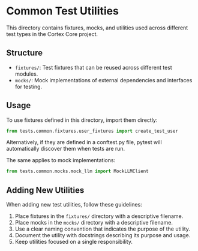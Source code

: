 # Common Test Utilities

This directory contains fixtures, mocks, and utilities used across different test types in the Cortex Core project.

## Structure

- `fixtures/`: Test fixtures that can be reused across different test modules.
- `mocks/`: Mock implementations of external dependencies and interfaces for testing.

## Usage

To use fixtures defined in this directory, import them directly:

```python
from tests.common.fixtures.user_fixtures import create_test_user
```

Alternatively, if they are defined in a conftest.py file, pytest will automatically discover them when tests are run.

The same applies to mock implementations:

```python
from tests.common.mocks.mock_llm import MockLLMClient
```

## Adding New Utilities

When adding new test utilities, follow these guidelines:

1. Place fixtures in the `fixtures/` directory with a descriptive filename.
2. Place mocks in the `mocks/` directory with a descriptive filename.
3. Use a clear naming convention that indicates the purpose of the utility.
4. Document the utility with docstrings describing its purpose and usage.
5. Keep utilities focused on a single responsibility.